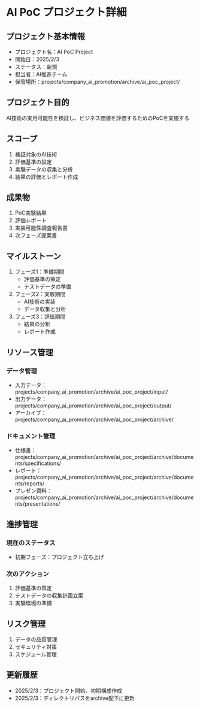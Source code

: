 # AI PoC プロジェクト詳細

## プロジェクト基本情報
- プロジェクト名：AI PoC Project
- 開始日：2025/2/3
- ステータス：新規
- 担当者：AI推進チーム
- 保管場所：projects/company_ai_promotion/archive/ai_poc_project/

## プロジェクト目的
AI技術の実用可能性を検証し、ビジネス価値を評価するためのPoCを実施する

## スコープ
1. 検証対象のAI技術
2. 評価基準の設定
3. 実験データの収集と分析
4. 結果の評価とレポート作成

## 成果物
1. PoC実験結果
2. 評価レポート
3. 実装可能性調査報告書
4. 次フェーズ提案書

## マイルストーン
1. フェーズ1：準備期間
   - 評価基準の策定
   - テストデータの準備
2. フェーズ2：実験期間
   - AI技術の実装
   - データ収集と分析
3. フェーズ3：評価期間
   - 結果の分析
   - レポート作成

## リソース管理
### データ管理
- 入力データ：projects/company_ai_promotion/archive/ai_poc_project/input/
- 出力データ：projects/company_ai_promotion/archive/ai_poc_project/output/
- アーカイブ：projects/company_ai_promotion/archive/ai_poc_project/archive/

### ドキュメント管理
- 仕様書：projects/company_ai_promotion/archive/ai_poc_project/archive/documents/specifications/
- レポート：projects/company_ai_promotion/archive/ai_poc_project/archive/documents/reports/
- プレゼン資料：projects/company_ai_promotion/archive/ai_poc_project/archive/documents/presentations/

## 進捗管理
### 現在のステータス
- 初期フェーズ：プロジェクト立ち上げ

### 次のアクション
1. 評価基準の策定
2. テストデータの収集計画立案
3. 実験環境の準備

## リスク管理
1. データの品質管理
2. セキュリティ対策
3. スケジュール管理

## 更新履歴
- 2025/2/3：プロジェクト開始、初期構成作成
- 2025/2/3：ディレクトリパスをarchive配下に更新